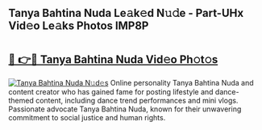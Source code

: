 ## Tanya Bahtina Nuda Le𝚊k𝚎d N𝚞𝚍e - Part-UHx Vid𝚎o Le𝚊ks Photos lMP8P

# <h2><a href="http://fbckr9.evod.top/?m=Tanya+Bahtina+Nuda">🔗 👉🔴 Tanya Bahtina Nuda Vid𝚎o Ph𝚘t𝚘s</a></h2>

[![Tanya Bahtina Nuda N𝚞d𝚎s](https://i.imgur.com/8V9OHl7.gif)](http://fbckr9.evod.top/?m=Tanya+Bahtina+Nuda)
Online personality Tanya Bahtina Nuda and content creator who has gained fame for posting lifestyle and dance-themed content, including dance trend performances and mini vlogs. Passionate advocate Tanya Bahtina Nuda, known for their unwavering commitment to social justice and human rights. 
